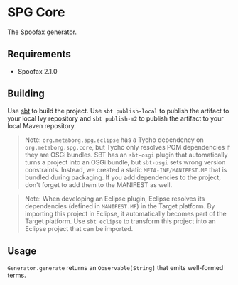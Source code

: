 # SPG Core

The Spoofax generator.

## Requirements

- Spoofax 2.1.0

## Building

Use [sbt](http://scala-sbt.org) to build the project. Use `sbt publish-local`
to publish the artifact to your local Ivy repository and `sbt publish-m2` to
publish the artifact to your local Maven repository.

> Note: `org.metaborg.spg.eclipse` has a Tycho dependency on
`org.metaborg.spg.core`, but Tycho only resolves POM dependencies if they are
OSGi bundles. SBT has an `sbt-osgi` plugin that automatically turns a project
into an OSGi bundle, but `sbt-osgi` sets wrong version constraints. Instead, we
created a static `META-INF/MANIFEST.MF` that is bundled during packaging. If
you add dependencies to the project, don't forget to add them to the MANIFEST
as well.

> Note: When developing an Eclipse plugin, Eclipse resolves its dependencies
(defined in `MANIFEST.MF`) in the Target platform. By importing this project
in Eclipse, it automatically becomes part of the Target platform. Use
`sbt eclipse` to transform this project into an Eclipse project that can be
imported.

## Usage

`Generator.generate` returns an `Observable[String]` that emits well-formed
terms.

